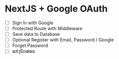 # NextJS + Google OAuth

- [ ] Sign In with Google
- [ ] Protected Route with Middleware
- [ ] Save data to Database
- [ ] Optional Register with Email, Password / Google
- [ ] Forget Password
- [ ] ແຕ່ງບົດສອນ
